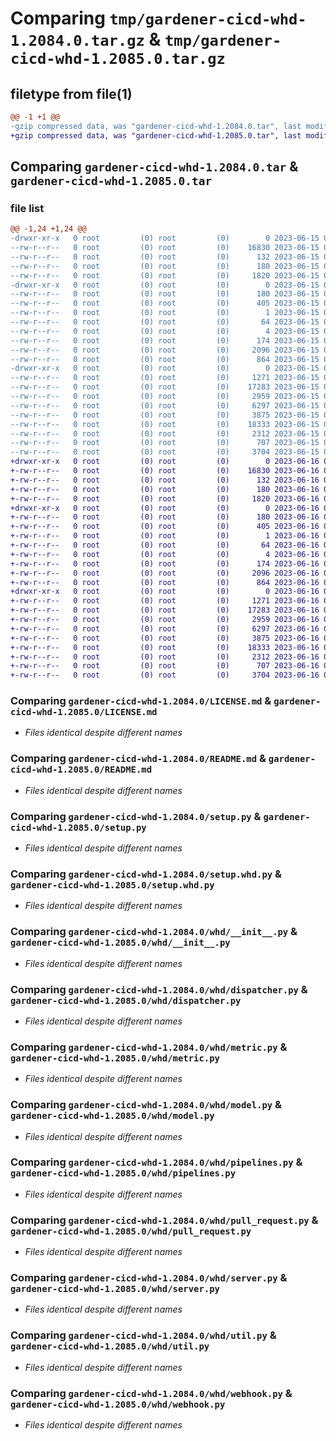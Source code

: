 # Comparing `tmp/gardener-cicd-whd-1.2084.0.tar.gz` & `tmp/gardener-cicd-whd-1.2085.0.tar.gz`

## filetype from file(1)

```diff
@@ -1 +1 @@
-gzip compressed data, was "gardener-cicd-whd-1.2084.0.tar", last modified: Thu Jun 15 05:19:39 2023, max compression
+gzip compressed data, was "gardener-cicd-whd-1.2085.0.tar", last modified: Fri Jun 16 08:03:58 2023, max compression
```

## Comparing `gardener-cicd-whd-1.2084.0.tar` & `gardener-cicd-whd-1.2085.0.tar`

### file list

```diff
@@ -1,24 +1,24 @@
-drwxr-xr-x   0 root         (0) root         (0)        0 2023-06-15 05:19:39.688607 gardener-cicd-whd-1.2084.0/
--rw-r--r--   0 root         (0) root         (0)    16830 2023-06-15 05:18:51.000000 gardener-cicd-whd-1.2084.0/LICENSE.md
--rw-r--r--   0 root         (0) root         (0)      132 2023-06-15 05:18:51.000000 gardener-cicd-whd-1.2084.0/NOTICE.md
--rw-r--r--   0 root         (0) root         (0)      180 2023-06-15 05:19:39.688607 gardener-cicd-whd-1.2084.0/PKG-INFO
--rw-r--r--   0 root         (0) root         (0)     1820 2023-06-15 05:18:51.000000 gardener-cicd-whd-1.2084.0/README.md
-drwxr-xr-x   0 root         (0) root         (0)        0 2023-06-15 05:19:39.688607 gardener-cicd-whd-1.2084.0/gardener_cicd_whd.egg-info/
--rw-r--r--   0 root         (0) root         (0)      180 2023-06-15 05:19:39.000000 gardener-cicd-whd-1.2084.0/gardener_cicd_whd.egg-info/PKG-INFO
--rw-r--r--   0 root         (0) root         (0)      405 2023-06-15 05:19:39.000000 gardener-cicd-whd-1.2084.0/gardener_cicd_whd.egg-info/SOURCES.txt
--rw-r--r--   0 root         (0) root         (0)        1 2023-06-15 05:19:39.000000 gardener-cicd-whd-1.2084.0/gardener_cicd_whd.egg-info/dependency_links.txt
--rw-r--r--   0 root         (0) root         (0)       64 2023-06-15 05:19:39.000000 gardener-cicd-whd-1.2084.0/gardener_cicd_whd.egg-info/requires.txt
--rw-r--r--   0 root         (0) root         (0)        4 2023-06-15 05:19:39.000000 gardener-cicd-whd-1.2084.0/gardener_cicd_whd.egg-info/top_level.txt
--rw-r--r--   0 root         (0) root         (0)      174 2023-06-15 05:19:39.688607 gardener-cicd-whd-1.2084.0/setup.cfg
--rw-r--r--   0 root         (0) root         (0)     2096 2023-06-15 05:18:51.000000 gardener-cicd-whd-1.2084.0/setup.py
--rw-r--r--   0 root         (0) root         (0)      864 2023-06-15 05:18:51.000000 gardener-cicd-whd-1.2084.0/setup.whd.py
-drwxr-xr-x   0 root         (0) root         (0)        0 2023-06-15 05:19:39.688607 gardener-cicd-whd-1.2084.0/whd/
--rw-r--r--   0 root         (0) root         (0)     1271 2023-06-15 05:18:51.000000 gardener-cicd-whd-1.2084.0/whd/__init__.py
--rw-r--r--   0 root         (0) root         (0)    17283 2023-06-15 05:18:51.000000 gardener-cicd-whd-1.2084.0/whd/dispatcher.py
--rw-r--r--   0 root         (0) root         (0)     2959 2023-06-15 05:18:51.000000 gardener-cicd-whd-1.2084.0/whd/metric.py
--rw-r--r--   0 root         (0) root         (0)     6297 2023-06-15 05:18:51.000000 gardener-cicd-whd-1.2084.0/whd/model.py
--rw-r--r--   0 root         (0) root         (0)     3875 2023-06-15 05:18:51.000000 gardener-cicd-whd-1.2084.0/whd/pipelines.py
--rw-r--r--   0 root         (0) root         (0)    18333 2023-06-15 05:18:51.000000 gardener-cicd-whd-1.2084.0/whd/pull_request.py
--rw-r--r--   0 root         (0) root         (0)     2312 2023-06-15 05:18:51.000000 gardener-cicd-whd-1.2084.0/whd/server.py
--rw-r--r--   0 root         (0) root         (0)      707 2023-06-15 05:18:51.000000 gardener-cicd-whd-1.2084.0/whd/util.py
--rw-r--r--   0 root         (0) root         (0)     3704 2023-06-15 05:18:51.000000 gardener-cicd-whd-1.2084.0/whd/webhook.py
+drwxr-xr-x   0 root         (0) root         (0)        0 2023-06-16 08:03:58.079129 gardener-cicd-whd-1.2085.0/
+-rw-r--r--   0 root         (0) root         (0)    16830 2023-06-16 08:03:05.000000 gardener-cicd-whd-1.2085.0/LICENSE.md
+-rw-r--r--   0 root         (0) root         (0)      132 2023-06-16 08:03:05.000000 gardener-cicd-whd-1.2085.0/NOTICE.md
+-rw-r--r--   0 root         (0) root         (0)      180 2023-06-16 08:03:58.079129 gardener-cicd-whd-1.2085.0/PKG-INFO
+-rw-r--r--   0 root         (0) root         (0)     1820 2023-06-16 08:03:05.000000 gardener-cicd-whd-1.2085.0/README.md
+drwxr-xr-x   0 root         (0) root         (0)        0 2023-06-16 08:03:58.075129 gardener-cicd-whd-1.2085.0/gardener_cicd_whd.egg-info/
+-rw-r--r--   0 root         (0) root         (0)      180 2023-06-16 08:03:58.000000 gardener-cicd-whd-1.2085.0/gardener_cicd_whd.egg-info/PKG-INFO
+-rw-r--r--   0 root         (0) root         (0)      405 2023-06-16 08:03:58.000000 gardener-cicd-whd-1.2085.0/gardener_cicd_whd.egg-info/SOURCES.txt
+-rw-r--r--   0 root         (0) root         (0)        1 2023-06-16 08:03:58.000000 gardener-cicd-whd-1.2085.0/gardener_cicd_whd.egg-info/dependency_links.txt
+-rw-r--r--   0 root         (0) root         (0)       64 2023-06-16 08:03:58.000000 gardener-cicd-whd-1.2085.0/gardener_cicd_whd.egg-info/requires.txt
+-rw-r--r--   0 root         (0) root         (0)        4 2023-06-16 08:03:58.000000 gardener-cicd-whd-1.2085.0/gardener_cicd_whd.egg-info/top_level.txt
+-rw-r--r--   0 root         (0) root         (0)      174 2023-06-16 08:03:58.079129 gardener-cicd-whd-1.2085.0/setup.cfg
+-rw-r--r--   0 root         (0) root         (0)     2096 2023-06-16 08:03:05.000000 gardener-cicd-whd-1.2085.0/setup.py
+-rw-r--r--   0 root         (0) root         (0)      864 2023-06-16 08:03:05.000000 gardener-cicd-whd-1.2085.0/setup.whd.py
+drwxr-xr-x   0 root         (0) root         (0)        0 2023-06-16 08:03:58.079129 gardener-cicd-whd-1.2085.0/whd/
+-rw-r--r--   0 root         (0) root         (0)     1271 2023-06-16 08:03:05.000000 gardener-cicd-whd-1.2085.0/whd/__init__.py
+-rw-r--r--   0 root         (0) root         (0)    17283 2023-06-16 08:03:05.000000 gardener-cicd-whd-1.2085.0/whd/dispatcher.py
+-rw-r--r--   0 root         (0) root         (0)     2959 2023-06-16 08:03:05.000000 gardener-cicd-whd-1.2085.0/whd/metric.py
+-rw-r--r--   0 root         (0) root         (0)     6297 2023-06-16 08:03:05.000000 gardener-cicd-whd-1.2085.0/whd/model.py
+-rw-r--r--   0 root         (0) root         (0)     3875 2023-06-16 08:03:05.000000 gardener-cicd-whd-1.2085.0/whd/pipelines.py
+-rw-r--r--   0 root         (0) root         (0)    18333 2023-06-16 08:03:05.000000 gardener-cicd-whd-1.2085.0/whd/pull_request.py
+-rw-r--r--   0 root         (0) root         (0)     2312 2023-06-16 08:03:05.000000 gardener-cicd-whd-1.2085.0/whd/server.py
+-rw-r--r--   0 root         (0) root         (0)      707 2023-06-16 08:03:05.000000 gardener-cicd-whd-1.2085.0/whd/util.py
+-rw-r--r--   0 root         (0) root         (0)     3704 2023-06-16 08:03:05.000000 gardener-cicd-whd-1.2085.0/whd/webhook.py
```

### Comparing `gardener-cicd-whd-1.2084.0/LICENSE.md` & `gardener-cicd-whd-1.2085.0/LICENSE.md`

 * *Files identical despite different names*

### Comparing `gardener-cicd-whd-1.2084.0/README.md` & `gardener-cicd-whd-1.2085.0/README.md`

 * *Files identical despite different names*

### Comparing `gardener-cicd-whd-1.2084.0/setup.py` & `gardener-cicd-whd-1.2085.0/setup.py`

 * *Files identical despite different names*

### Comparing `gardener-cicd-whd-1.2084.0/setup.whd.py` & `gardener-cicd-whd-1.2085.0/setup.whd.py`

 * *Files identical despite different names*

### Comparing `gardener-cicd-whd-1.2084.0/whd/__init__.py` & `gardener-cicd-whd-1.2085.0/whd/__init__.py`

 * *Files identical despite different names*

### Comparing `gardener-cicd-whd-1.2084.0/whd/dispatcher.py` & `gardener-cicd-whd-1.2085.0/whd/dispatcher.py`

 * *Files identical despite different names*

### Comparing `gardener-cicd-whd-1.2084.0/whd/metric.py` & `gardener-cicd-whd-1.2085.0/whd/metric.py`

 * *Files identical despite different names*

### Comparing `gardener-cicd-whd-1.2084.0/whd/model.py` & `gardener-cicd-whd-1.2085.0/whd/model.py`

 * *Files identical despite different names*

### Comparing `gardener-cicd-whd-1.2084.0/whd/pipelines.py` & `gardener-cicd-whd-1.2085.0/whd/pipelines.py`

 * *Files identical despite different names*

### Comparing `gardener-cicd-whd-1.2084.0/whd/pull_request.py` & `gardener-cicd-whd-1.2085.0/whd/pull_request.py`

 * *Files identical despite different names*

### Comparing `gardener-cicd-whd-1.2084.0/whd/server.py` & `gardener-cicd-whd-1.2085.0/whd/server.py`

 * *Files identical despite different names*

### Comparing `gardener-cicd-whd-1.2084.0/whd/util.py` & `gardener-cicd-whd-1.2085.0/whd/util.py`

 * *Files identical despite different names*

### Comparing `gardener-cicd-whd-1.2084.0/whd/webhook.py` & `gardener-cicd-whd-1.2085.0/whd/webhook.py`

 * *Files identical despite different names*

